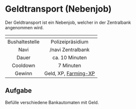 # Geldtransport (Nebenjob)
Der Geldtransport ist ein Nebenjob, welcher in der Zentralbank angenommen wird.

| <!-- --> | <!-- --> |
| :-: | :-: |
| Bushaltestelle | Polizeipräsidium |
| Navi | /navi Zentralbank |
| Dauer | ca. 10 Minuten|
| Cooldown | 7 Minuten |
| Gewinn | Geld, XP, [Farming-XP](/pages/skills/farming.md) |

## Aufgabe
Befülle verschiedene Bankautomaten mit Geld.
